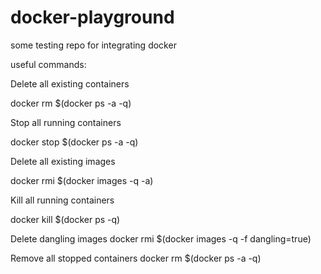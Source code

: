 # docker-playground
some testing repo for integrating docker

useful commands:


Delete all existing containers

  docker rm $(docker ps -a -q)


Stop all running containers

  docker stop $(docker ps -a -q)


Delete all existing images

  docker rmi $(docker images -q -a)


Kill all running containers

  docker kill $(docker ps -q)


Delete dangling images
  docker rmi $(docker images -q -f dangling=true)


Remove all stopped containers
  docker rm $(docker ps -a -q)